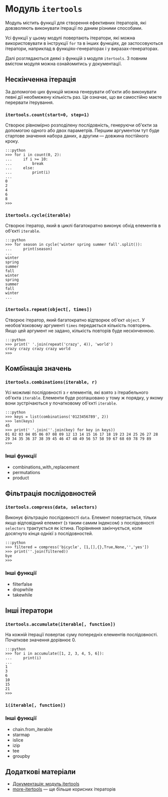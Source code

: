 # Модуль `itertools`

Модуль містить функції для створення ефективних ітераторів, які довзволяють виконувати  ітерації по даним різними способами.

Усі функції у цьому модулі повертають ітератори, які можна використовувати в інструкції `for` та в інших функціях, де застосовуються ітератори, 
наприклад в функціях-генераторах і у виразах-генераторах.

Далі розглядаються деякі з функцій з модуля `itertools`. 
З повним вмістом модуля можна ознайомитись у документації.

## Нескінченна ітерація

За допомогою цих функцій можна генерувати об'єкти або виконувати певні дії необмежену кількість раз. 
Це означає, що ви самостійно маєте перервати ітерування.

### `itertools.count(start=0, step=1)`

Створює рівномірно розподілену послідовність, генеруючи об'єкти за допомогою одного або двох параметрів.  Першим аргументом тут буде стартове значення набора даних, а другим — довжина постійного кроку. 

	:::python
	>>> for i in count(0, 2):
	...     if i >= 10:
	...         break
	...     else:
	...         print(i)
	...
	0
	2
	4
	6
	8
	>>>

### `itertools.cycle(iterable)`

Створює ітератор, який в циклі багатократно виконує обхід елементів в об'єкті `iterable`.

	:::python
	>>> for season in cycle('winter spring summer fall'.split()):
	...     print(season)
	...
	winter
	spring
	summer
	fall
	winter
	spring
	summer
	fall
	winter
	...

	
### `itertools.repeat(object[, times])`

Створює ітератор, який багатократно відтворює об'єкт `object`. 
У необов'язковому аргументі `times` передається кількість повторень. 
Якщо цей аргумент не задано, кількість повторів буде нескінченною.

	:::python
	>>> print(' '.join(repeat('crazy', 4)), 'world')
	crazy crazy crazy crazy world
	>>>

## Комбінація значень

### `itertools.combinations(iterable, r)`

Усі можливі послідовності з `r` елементів, 
які взято з ітерабельного об'єкта `iterable`. 
Елементи буде розташовано у тому ж порядку, у якому вони зустрічаються у початковому об'єкті `iterable`.

	:::python
	>>> keys = list(combinations('0123456789', 2))
	>>> len(keys)
	45
	>>> print(' '.join(''.join(key) for key in keys))
	01 02 03 04 05 06 07 08 09 12 13 14 15 16 17 18 19 23 24 25 26 27 28 29 34 35 36 37 38 39 45 46 47 48 49 56 57 58 59 67 68 69 78 79 89
	>>>

### Інші функції

- combinations_with_replacement
- permutations
- product


## Фільтрація послідовностей

### `itertools.compress(data, selectors)`

Виконує фільтрацію послідовності `data`. 
Елемент повертається, тільки якщо відповідний елемент (з таким самим індексом) з послідовності `selectors` трактується як істина. 
Порівняння закінчується, коли досягнуто кінця однієї з послідовностей.

	:::python
	>>> filtered = compress('bicycle', [1,[],{},True,None,'','yes'])
	>>> print(''.join(filtered))
	bye
	>>>

### Інші функції

- filterfalse
- dropwhile
- takewhile

## Інші ітератори
	
### `itertools.accumulate(iterable[, function])`
	
На кожній ітерації повертає суму попередніх елементів послідовності. 
Початкове значення дорівнює 0. 

	:::python
	>>> for i in accumulate([1, 2, 3, 4, 5, 6]):
	...     print(i)
	...
	1
	3
	6
	10
	15
	21
	>>>
	
### `1(iterable[, function])`

### Інші функції

- chain.from_iterable
- starmap
- islice
- izip
- tee
- groupby

## Додаткові матеріали

- [Документація: модуль itertools](https://docs.python.org/3.7/library/itertools.html)
- [more-itertools](https://pypi.org/project/more-itertools/) — ще більше корисних ітераторів

<!--
https://all-python.ru/osnovy/itertools.html
http://www.ilnurgi1.ru/docs/python/modules/itertools.html
http://trainingweb.ru/page/iterate-module-itertools-python
-->





